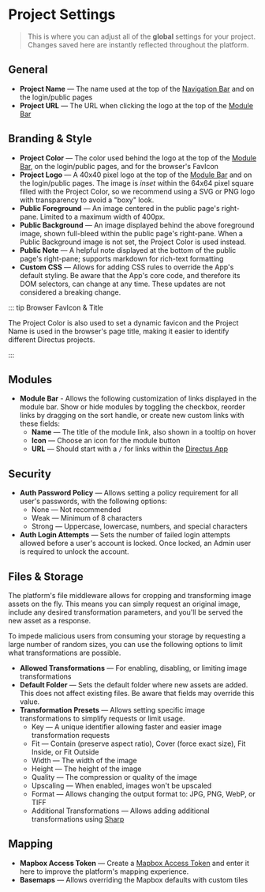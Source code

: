 # Project Settings

> This is where you can adjust all of the **global** settings for your project. Changes saved here are instantly
> reflected throughout the platform.

## General

- **Project Name** — The name used at the top of the [Navigation Bar](/app/overview/#_2-navigation-bar) and on the
  login/public pages
- **Project URL** — The URL when clicking the logo at the top of the [Module Bar](/app/overview/#_1-module-bar)

## Branding & Style

- **Project Color** — The color used behind the logo at the top of the [Module Bar](/app/overview/#_1-module-bar), on
  the login/public pages, and for the browser's FavIcon
- **Project Logo** — A 40x40 pixel logo at the top of the [Module Bar](/app/overview/#_1-module-bar) and on the
  login/public pages. The image is _inset_ within the 64x64 pixel square filled with the Project Color, so we recommend
  using a SVG or PNG logo with transparency to avoid a "boxy" look.
- **Public Foreground** — An image centered in the public page's right-pane. Limited to a maximum width of 400px.
- **Public Background** — An image displayed behind the above foreground image, shown full-bleed within the public
  page's right-pane. When a Public Background image is not set, the Project Color is used instead.
- **Public Note** — A helpful note displayed at the bottom of the public page's right-pane; supports markdown for
  rich-text formatting
- **Custom CSS** — Allows for adding CSS rules to override the App's default styling. Be aware that the App's core code,
  and therefore its DOM selectors, can change at any time. These updates are not considered a breaking change.

::: tip Browser FavIcon & Title

The Project Color is also used to set a dynamic favicon and the Project Name is used in the browser's page title, making
it easier to identify different Directus projects.

:::

## Modules

- **Module Bar** - Allows the following customization of links displayed in the module bar. Show or hide modules by
  toggling the checkbox, reorder links by dragging on the sort handle, or create new custom links with these fields:
  - **Name** — The title of the module link, also shown in a tooltip on hover
  - **Icon** — Choose an icon for the module button
  - **URL** — Should start with a `/` for links within the [Directus App](/app/overview/)

## Security

- **Auth Password Policy** — Allows setting a policy requirement for all user's passwords, with the following options:
  - None — Not recommended
  - Weak — Minimum of 8 characters
  - Strong — Uppercase, lowercase, numbers, and special characters
- **Auth Login Attempts** — Sets the number of failed login attempts allowed before a user's account is locked. Once
  locked, an Admin user is required to unlock the account.

## Files & Storage

The platform's file middleware allows for cropping and transforming image assets on the fly. This means you can simply
request an original image, include any desired transformation parameters, and you'll be served the new asset as a
response.

To impede malicious users from consuming your storage by requesting a large number of random sizes, you can use the
following options to limit what transformations are possible.

- **Allowed Transformations** — For enabling, disabling, or limiting image transformations
- **Default Folder** — Sets the default folder where new assets are added. This does not affect existing files. Be aware
  that fields may override this value.
- **Transformation Presets** — Allows setting specific image transformations to simplify requests or limit usage.
  - Key — A unique identifier allowing faster and easier image transformation requests
  - Fit — Contain (preserve aspect ratio), Cover (force exact size), Fit Inside, or Fit Outside
  - Width — The width of the image
  - Height — The height of the image
  - Quality — The compression or quality of the image
  - Upscaling — When enabled, images won't be upscaled
  - Format — Allows changing the output format to: JPG, PNG, WebP, or TIFF
  - Additional Transformations — Allows adding additional transformations using
    [Sharp](https://sharp.pixelplumbing.com/api-constructor)

## Mapping

- **Mapbox Access Token** — Create a [Mapbox Access Token](https://docs.mapbox.com/help/glossary/access-token/) and
  enter it here to improve the platform's mapping experience.
- **Basemaps** — Allows overriding the Mapbox defaults with custom tiles
